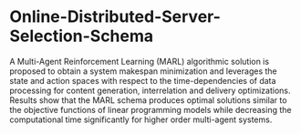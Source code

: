 # Online-Distributed-Server-Selection-Schema
A Multi-Agent Reinforcement Learning (MARL) algorithmic solution is proposed to obtain a system makespan minimization and leverages the state and action spaces with respect to the time-dependencies of data processing for content generation, interrelation and delivery optimizations. Results show that the MARL schema produces optimal solutions similar to the objective functions of linear programming models while decreasing the computational time significantly for higher order multi-agent systems.
